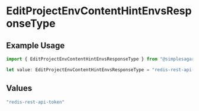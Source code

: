 # EditProjectEnvContentHintEnvsResponseType

## Example Usage

```typescript
import { EditProjectEnvContentHintEnvsResponseType } from "@simplesagar/vercel/models/editprojectenvop.js";

let value: EditProjectEnvContentHintEnvsResponseType = "redis-rest-api-token";
```

## Values

```typescript
"redis-rest-api-token"
```